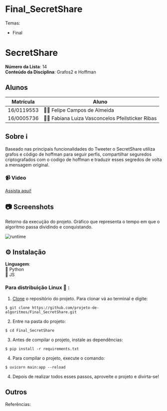 # Final_SecretShare

Temas:

- Final

# SecretShare

**Número da Lista**: 14<br>
**Conteúdo da Disciplina**: Grafos2 e Hoffman <br>

## Alunos

| Matrícula  | Aluno                                           |
| ---------- | ----------------------------------------------- |
| 16/0119553 | 👨‍💻 Felipe Campos de Almeida                     |
| 16/0005736 | 👩‍💻 Fabiana Luiza Vasconcelos Pfeilsticker Ribas |

## Sobre ℹ️

Baseado nas principais funcionalidades do Tweeter o SecretShare utiliza grafos e código de hoffman para seguir perfis, compartilhar seguredos criptografados com o codigo de hoffman e traduzir esses segredos de volta a mensagem original. 

### :video_camera: Video

[Assista aqui!]()

## 📷 Screenshots

Retorno da execução do projeto. Gráfico que representa o tempo em que o algoritmo passa dividindo e conquistando.

![runtime](img/runtime.jpg)

## ⚙️ Instalação

**Linguagem**:<br>
🐍 Python<br>
:yellow_heart: JS<br>

### Para distribuição Linux 🐧 :

1. [Clone](https://help.github.com/en/articles/cloning-a-repository) o repositório do projeto. Para clonar vá ao terminal e digite:

```
$ git clone https://github.com/projeto-de-algoritmos/Final_SecretShare.git
```

2. Entre na pasta do projeto:

```
$ cd Final_SecretShare
```

3. Antes de compilar o projeto, instale as dependências:

```
$ pip install -r requirements.txt
```

4. Para compilar o projeto, execute o comando:

```
$ uvicorn main:app --reload
```

4. Depois de realizar todos esses passos, aproveite o projeto e divirta-se!

## Outros

Referências: []()
